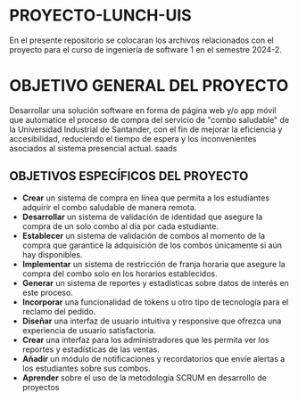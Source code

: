 # PROYECTO-LUNCH-UIS
En el presente repositorio se colocaran los archivos relacionados con el proyecto para el curso de ingeniería de software 1 en el semestre 2024-2.

# OBJETIVO GENERAL DEL PROYECTO
Desarrollar una solución software en forma de página web y/o app móvil que automatice el proceso de compra del servicio de "combo saludable" de la Universidad Industrial de Santander, con el fin de mejorar la eficiencia y accesibilidad, reduciendo el tiempo de espera y los inconvenientes asociados al sistema presencial actual.
saads

## OBJETIVOS ESPECÍFICOS DEL PROYECTO
- **Crear** un sistema de compra en línea que permita a los estudiantes adquirir el combo saludable de manera remota.
- **Desarrollar** un sistema de validación de identidad que asegure la compra de un solo combo al día por cada estudiante.
- **Establecer** un sistema de validación de combos al momento de la compra que garantice la adquisición de los combos únicamente si aún hay disponibles.
- **Implementar** un sistema de restricción de franja horaria que asegure la compra del combo solo en los horarios establecidos.
- **Generar** un sistema de reportes y estadísticas sobre datos de interés en este proceso.
- **Incorporar** una funcionalidad de tokens u otro tipo de tecnología para el reclamo del pedido.
- **Diseñar** una interfaz de usuario intuitiva y responsive que ofrezca una experiencia de usuario satisfactoria.
- **Crear** una interfaz para los administradores que les permita ver los reportes y estadísticas de las ventas.
- **Añadir** un módulo de notificaciones y recordatorios que envíe alertas a los estudiantes sobre sus combos.
- **Aprender** sobre el uso de la metodología SCRUM en desarrollo de proyectos
